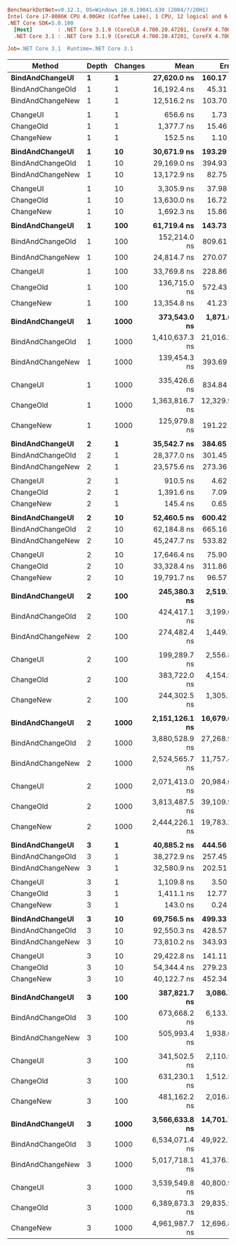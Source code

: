 ``` ini

BenchmarkDotNet=v0.12.1, OS=Windows 10.0.19041.630 (2004/?/20H1)
Intel Core i7-8086K CPU 4.00GHz (Coffee Lake), 1 CPU, 12 logical and 6 physical cores
.NET Core SDK=5.0.100
  [Host]        : .NET Core 3.1.9 (CoreCLR 4.700.20.47201, CoreFX 4.700.20.47203), X64 RyuJIT
  .NET Core 3.1 : .NET Core 3.1.9 (CoreCLR 4.700.20.47201, CoreFX 4.700.20.47203), X64 RyuJIT

Job=.NET Core 3.1  Runtime=.NET Core 3.1  

```
|           Method | Depth | Changes |           Mean |        Error |       StdDev | Ratio | RatioSD |    Gen 0 |    Gen 1 |   Gen 2 | Allocated |
|----------------- |------ |-------- |---------------:|-------------:|-------------:|------:|--------:|---------:|---------:|--------:|----------:|
|  **BindAndChangeUI** |     **1** |       **1** |    **27,620.0 ns** |    **160.17 ns** |    **133.75 ns** |  **1.00** |    **0.00** |   **2.2583** |   **0.4272** |       **-** |   **14353 B** |
| BindAndChangeOld |     1 |       1 |    16,192.4 ns |     45.31 ns |     40.17 ns |  0.59 |    0.00 |   1.8921 |   0.4578 |  0.2136 |   12287 B |
| BindAndChangeNew |     1 |       1 |    12,516.2 ns |    103.70 ns |     86.60 ns |  0.45 |    0.00 |   1.4648 |   0.3510 |  0.1678 |    9459 B |
|                  |       |         |                |              |              |       |         |          |          |         |           |
|         ChangeUI |     1 |       1 |       656.6 ns |      1.73 ns |      1.35 ns |  1.00 |    0.00 |   0.0887 |        - |       - |     560 B |
|        ChangeOld |     1 |       1 |     1,377.7 ns |     15.46 ns |     13.70 ns |  2.10 |    0.02 |   0.1087 |   0.0420 |  0.0210 |     729 B |
|        ChangeNew |     1 |       1 |       152.5 ns |      1.10 ns |      0.97 ns |  0.23 |    0.00 |   0.0076 |        - |       - |      48 B |
|                  |       |         |                |              |              |       |         |          |          |         |           |
|  **BindAndChangeUI** |     **1** |      **10** |    **30,671.9 ns** |    **193.29 ns** |    **171.35 ns** |  **1.00** |    **0.00** |   **2.6245** |   **0.4883** |       **-** |   **16649 B** |
| BindAndChangeOld |     1 |      10 |    29,169.0 ns |    394.93 ns |    350.09 ns |  0.95 |    0.01 |   2.8687 |   0.7324 |  0.3662 |   18506 B |
| BindAndChangeNew |     1 |      10 |    13,172.9 ns |     82.75 ns |     77.40 ns |  0.43 |    0.00 |   1.5259 |   0.3815 |       - |    9654 B |
|                  |       |         |                |              |              |       |         |          |          |         |           |
|         ChangeUI |     1 |      10 |     3,305.9 ns |     37.98 ns |     33.67 ns |  1.00 |    0.00 |   0.4463 |        - |       - |    2800 B |
|        ChangeOld |     1 |      10 |    13,630.0 ns |     16.72 ns |     14.82 ns |  4.12 |    0.04 |   1.0834 |   0.4272 |  0.2136 |    7294 B |
|        ChangeNew |     1 |      10 |     1,692.3 ns |     15.86 ns |     13.24 ns |  0.51 |    0.01 |   0.0763 |        - |       - |     480 B |
|                  |       |         |                |              |              |       |         |          |          |         |           |
|  **BindAndChangeUI** |     **1** |     **100** |    **61,719.4 ns** |    **143.73 ns** |    **134.44 ns** |  **1.00** |    **0.00** |   **6.5918** |   **0.6104** |       **-** |   **41927 B** |
| BindAndChangeOld |     1 |     100 |   152,214.0 ns |    809.61 ns |    717.70 ns |  2.47 |    0.01 |  12.6953 |   4.3945 |  2.1973 |   85179 B |
| BindAndChangeNew |     1 |     100 |    24,814.7 ns |    270.07 ns |    252.62 ns |  0.40 |    0.00 |   2.2278 |   0.4272 |       - |   14082 B |
|                  |       |         |                |              |              |       |         |          |          |         |           |
|         ChangeUI |     1 |     100 |    33,769.8 ns |    228.86 ns |    191.11 ns |  1.00 |    0.00 |   4.4556 |        - |       - |   28000 B |
|        ChangeOld |     1 |     100 |   136,715.0 ns |    572.43 ns |    507.44 ns |  4.05 |    0.03 |  10.7422 |   3.6621 |  1.7090 |   72909 B |
|        ChangeNew |     1 |     100 |    13,354.8 ns |     41.23 ns |     34.42 ns |  0.40 |    0.00 |   0.7629 |        - |       - |    4800 B |
|                  |       |         |                |              |              |       |         |          |          |         |           |
|  **BindAndChangeUI** |     **1** |    **1000** |   **373,543.0 ns** |  **1,871.60 ns** |  **1,750.70 ns** |  **1.00** |    **0.00** |  **46.3867** |   **1.4648** |       **-** |  **293786 B** |
| BindAndChangeOld |     1 |    1000 | 1,410,637.3 ns | 21,016.27 ns | 19,658.63 ns |  3.78 |    0.05 | 109.3750 |  37.1094 | 17.5781 |  741263 B |
| BindAndChangeNew |     1 |    1000 |   139,454.3 ns |    393.69 ns |    328.75 ns |  0.37 |    0.00 |   9.0332 |   0.4883 |       - |   57254 B |
|                  |       |         |                |              |              |       |         |          |          |         |           |
|         ChangeUI |     1 |    1000 |   335,426.6 ns |    834.84 ns |    740.06 ns |  1.00 |    0.00 |  44.4336 |        - |       - |  280001 B |
|        ChangeOld |     1 |    1000 | 1,363,816.7 ns | 12,329.92 ns | 11,533.41 ns |  4.07 |    0.04 | 107.4219 |  41.0156 | 19.5313 |  728931 B |
|        ChangeNew |     1 |    1000 |   125,979.8 ns |    191.22 ns |    149.29 ns |  0.38 |    0.00 |   7.5684 |        - |       - |   48000 B |
|                  |       |         |                |              |              |       |         |          |          |         |           |
|  **BindAndChangeUI** |     **2** |       **1** |    **35,542.7 ns** |    **384.65 ns** |    **359.80 ns** |  **1.00** |    **0.00** |   **2.9297** |   **0.5493** |       **-** |   **18470 B** |
| BindAndChangeOld |     2 |       1 |    28,377.0 ns |    301.45 ns |    281.97 ns |  0.80 |    0.01 |   3.0518 |   0.7629 |  0.3662 |   19738 B |
| BindAndChangeNew |     2 |       1 |    23,575.6 ns |    273.36 ns |    255.70 ns |  0.66 |    0.01 |   2.5940 |   0.6409 |  0.3052 |   16786 B |
|                  |       |         |                |              |              |       |         |          |          |         |           |
|         ChangeUI |     2 |       1 |       910.5 ns |      4.62 ns |      4.33 ns |  1.00 |    0.00 |   0.1078 |        - |       - |     680 B |
|        ChangeOld |     2 |       1 |     1,391.6 ns |      7.09 ns |      6.28 ns |  1.53 |    0.01 |   0.1087 |   0.0420 |  0.0210 |     729 B |
|        ChangeNew |     2 |       1 |       145.4 ns |      0.65 ns |      0.61 ns |  0.16 |    0.00 |   0.0076 |        - |       - |      48 B |
|                  |       |         |                |              |              |       |         |          |          |         |           |
|  **BindAndChangeUI** |     **2** |      **10** |    **52,460.5 ns** |    **600.42 ns** |    **561.63 ns** |  **1.00** |    **0.00** |   **4.4556** |   **1.0986** |       **-** |   **28248 B** |
| BindAndChangeOld |     2 |      10 |    62,184.8 ns |    665.16 ns |    589.65 ns |  1.19 |    0.02 |   5.9814 |   1.5869 |  0.7324 |   38454 B |
| BindAndChangeNew |     2 |      10 |    45,247.7 ns |    533.82 ns |    473.21 ns |  0.86 |    0.01 |   4.5776 |   1.0986 |  0.5493 |   29666 B |
|                  |       |         |                |              |              |       |         |          |          |         |           |
|         ChangeUI |     2 |      10 |    17,646.4 ns |     75.90 ns |     63.38 ns |  1.00 |    0.00 |   1.6479 |   0.3967 |       - |   10475 B |
|        ChangeOld |     2 |      10 |    33,328.4 ns |    311.86 ns |    291.72 ns |  1.89 |    0.02 |   2.9907 |   0.8545 |  0.4272 |   19417 B |
|        ChangeNew |     2 |      10 |    19,791.7 ns |     96.57 ns |     90.33 ns |  1.12 |    0.01 |   2.0142 |   0.5493 |  0.2747 |   12922 B |
|                  |       |         |                |              |              |       |         |          |          |         |           |
|  **BindAndChangeUI** |     **2** |     **100** |   **245,380.3 ns** |  **2,519.72 ns** |  **2,356.95 ns** |  **1.00** |    **0.00** |  **22.2168** |   **5.3711** |       **-** |  **139980 B** |
| BindAndChangeOld |     2 |     100 |   424,417.1 ns |  3,199.64 ns |  2,992.94 ns |  1.73 |    0.02 |  38.0859 |   9.7656 |  4.8828 |  244393 B |
| BindAndChangeNew |     2 |     100 |   274,482.4 ns |  1,449.71 ns |  1,356.06 ns |  1.12 |    0.01 |  27.3438 |   7.3242 |  3.4180 |  176998 B |
|                  |       |         |                |              |              |       |         |          |          |         |           |
|         ChangeUI |     2 |     100 |   199,289.7 ns |  2,556.87 ns |  2,391.70 ns |  1.00 |    0.00 |  19.2871 |   4.6387 |       - |  122212 B |
|        ChangeOld |     2 |     100 |   383,722.0 ns |  4,154.59 ns |  3,682.94 ns |  1.92 |    0.03 |  34.6680 |   9.7656 |  4.8828 |  225193 B |
|        ChangeNew |     2 |     100 |   244,302.5 ns |  1,305.19 ns |  1,220.87 ns |  1.23 |    0.02 |  24.9023 |   6.8359 |  3.4180 |  160270 B |
|                  |       |         |                |              |              |       |         |          |          |         |           |
|  **BindAndChangeUI** |     **2** |    **1000** | **2,151,126.1 ns** | **16,679.62 ns** | **13,928.24 ns** |  **1.00** |    **0.00** | **195.3125** |  **46.8750** |       **-** | **1240118 B** |
| BindAndChangeOld |     2 |    1000 | 3,880,528.9 ns | 27,268.92 ns | 24,173.19 ns |  1.80 |    0.02 | 351.5625 |  89.8438 | 42.9688 | 2272768 B |
| BindAndChangeNew |     2 |    1000 | 2,524,565.7 ns | 11,757.41 ns | 10,422.64 ns |  1.17 |    0.01 | 250.0000 |  66.4063 | 31.2500 | 1619866 B |
|                  |       |         |                |              |              |       |         |          |          |         |           |
|         ChangeUI |     2 |    1000 | 2,071,413.0 ns | 20,984.01 ns | 19,628.46 ns |  1.00 |    0.00 | 191.4063 |  46.8750 |       - | 1222119 B |
|        ChangeOld |     2 |    1000 | 3,813,487.5 ns | 39,109.93 ns | 34,669.93 ns |  1.84 |    0.02 | 347.6563 |  97.6563 | 46.8750 | 2252191 B |
|        ChangeNew |     2 |    1000 | 2,444,226.1 ns | 19,783.21 ns | 16,519.87 ns |  1.18 |    0.01 | 246.0938 |  70.3125 | 35.1563 | 1601425 B |
|                  |       |         |                |              |              |       |         |          |          |         |           |
|  **BindAndChangeUI** |     **3** |       **1** |    **40,885.2 ns** |    **444.56 ns** |    **371.22 ns** |  **1.00** |    **0.00** |   **3.5400** |   **0.8545** |       **-** |   **22443 B** |
| BindAndChangeOld |     3 |       1 |    38,272.9 ns |    257.45 ns |    240.82 ns |  0.94 |    0.01 |   4.1504 |   1.1597 |  0.5493 |   26967 B |
| BindAndChangeNew |     3 |       1 |    32,580.9 ns |    202.51 ns |    189.43 ns |  0.80 |    0.01 |   3.7231 |   0.9155 |  0.4272 |   23899 B |
|                  |       |         |                |              |              |       |         |          |          |         |           |
|         ChangeUI |     3 |       1 |     1,109.8 ns |      3.50 ns |      3.28 ns |  1.00 |    0.00 |   0.1183 |        - |       - |     752 B |
|        ChangeOld |     3 |       1 |     1,411.1 ns |     12.77 ns |     11.94 ns |  1.27 |    0.01 |   0.1087 |   0.0420 |  0.0210 |     729 B |
|        ChangeNew |     3 |       1 |       143.0 ns |      0.24 ns |      0.20 ns |  0.13 |    0.00 |   0.0076 |        - |       - |      48 B |
|                  |       |         |                |              |              |       |         |          |          |         |           |
|  **BindAndChangeUI** |     **3** |      **10** |    **69,756.5 ns** |    **499.33 ns** |    **389.85 ns** |  **1.00** |    **0.00** |   **6.2256** |   **0.1221** |       **-** |   **39166 B** |
| BindAndChangeOld |     3 |      10 |    92,550.3 ns |    428.57 ns |    400.88 ns |  1.33 |    0.01 |   9.0332 |   2.4414 |  1.2207 |   58189 B |
| BindAndChangeNew |     3 |      10 |    73,810.2 ns |    343.93 ns |    321.71 ns |  1.06 |    0.01 |   7.5684 |   2.0752 |  0.9766 |   49195 B |
|                  |       |         |                |              |              |       |         |          |          |         |           |
|         ChangeUI |     3 |      10 |    29,422.8 ns |    141.11 ns |    125.09 ns |  1.00 |    0.00 |   2.7771 |   0.6714 |  0.3052 |   17949 B |
|        ChangeOld |     3 |      10 |    54,344.4 ns |    279.23 ns |    247.53 ns |  1.85 |    0.01 |   4.9438 |   1.4038 |  0.6714 |   31908 B |
|        ChangeNew |     3 |      10 |    40,122.7 ns |    452.34 ns |    423.12 ns |  1.37 |    0.02 |   3.9063 |   1.0986 |  0.4883 |   25344 B |
|                  |       |         |                |              |              |       |         |          |          |         |           |
|  **BindAndChangeUI** |     **3** |     **100** |   **387,821.7 ns** |  **3,086.77 ns** |  **2,887.36 ns** |  **1.00** |    **0.00** |  **36.1328** |   **8.7891** |  **4.3945** |  **231889 B** |
| BindAndChangeOld |     3 |     100 |   673,668.2 ns |  6,133.71 ns |  5,737.47 ns |  1.74 |    0.02 |  62.5000 |  17.5781 |  8.7891 |  401652 B |
| BindAndChangeNew |     3 |     100 |   505,993.4 ns |  1,938.63 ns |  1,813.40 ns |  1.30 |    0.01 |  51.7578 |  13.6719 |  6.8359 |  333133 B |
|                  |       |         |                |              |              |       |         |          |          |         |           |
|         ChangeUI |     3 |     100 |   341,502.5 ns |  2,110.59 ns |  1,974.25 ns |  1.00 |    0.00 |  32.7148 |   7.8125 |  3.4180 |  209643 B |
|        ChangeOld |     3 |     100 |   631,230.1 ns |  1,512.58 ns |  1,340.86 ns |  1.85 |    0.01 |  57.6172 |  16.6016 |  7.8125 |  375368 B |
|        ChangeNew |     3 |     100 |   481,162.2 ns |  2,016.84 ns |  1,684.15 ns |  1.41 |    0.01 |  47.8516 |  13.6719 |  6.3477 |  309301 B |
|                  |       |         |                |              |              |       |         |          |          |         |           |
|  **BindAndChangeUI** |     **3** |    **1000** | **3,566,633.8 ns** | **14,701.72 ns** | **13,032.69 ns** |  **1.00** |    **0.00** | **332.0313** |  **78.1250** | **35.1563** | **2148345 B** |
| BindAndChangeOld |     3 |    1000 | 6,534,071.4 ns | 49,922.78 ns | 46,697.80 ns |  1.83 |    0.01 | 593.7500 | 156.2500 | 78.1250 | 3837140 B |
| BindAndChangeNew |     3 |    1000 | 5,017,718.1 ns | 41,376.23 ns | 38,703.35 ns |  1.41 |    0.01 | 492.1875 | 125.0000 | 62.5000 | 3172843 B |
|                  |       |         |                |              |              |       |         |          |          |         |           |
|         ChangeUI |     3 |    1000 | 3,539,549.8 ns | 40,800.92 ns | 38,165.20 ns |  1.00 |    0.00 | 328.1250 |  82.0313 | 39.0625 | 2126607 B |
|        ChangeOld |     3 |    1000 | 6,389,873.3 ns | 29,835.57 ns | 26,448.45 ns |  1.80 |    0.02 | 593.7500 | 164.0625 | 78.1250 | 3809891 B |
|        ChangeNew |     3 |    1000 | 4,961,987.7 ns | 12,696.83 ns |  9,912.85 ns |  1.40 |    0.02 | 484.3750 | 132.8125 | 62.5000 | 3148896 B |
